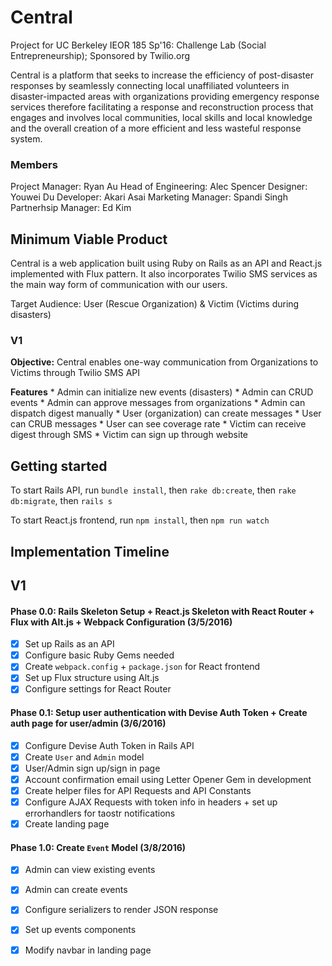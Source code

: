 # Central
Project for UC Berkeley IEOR 185 Sp'16: Challenge Lab (Social Entrepreneurship); Sponsored by Twilio.org

Central is a platform that seeks to increase the efficiency of post-disaster responses by seamlessly connecting local unaffiliated volunteers in disaster-impacted areas with organizations providing emergency response services therefore facilitating a response and reconstruction process that engages and involves local communities, local skills and local knowledge and the overall creation of a more efficient and less wasteful response system.

### Members

Project Manager: Ryan Au
Head of Engineering: Alec Spencer
Designer: Youwei Du
Developer: Akari Asai
Marketing Manager: Spandi Singh
Partnerhsip Manager: Ed Kim

## Minimum Viable Product

Central is a web application built using Ruby on Rails as an API and React.js implemented with Flux pattern. It also incorporates Twilio SMS services as the main way form of communication with our users.

Target Audience: User (Rescue Organization) & Victim (Victims during disasters)

### V1

**Objective:** Central enables one-way communication from Organizations to Victims through Twilio SMS API

**Features**
	* Admin can initialize new events (disasters)
		* Admin can CRUD events
		* Admin can approve messages from organizations
		* Admin can dispatch digest manually
	* User (organization) can create messages
		* User can CRUB messages
		* User can see coverage rate
	* Victim can receive digest through SMS
		* Victim can sign up through website

## Getting started

To start Rails API, run `bundle install`, then `rake db:create`, then `rake db:migrate`, then `rails s`

To start React.js frontend, run `npm install`, then `npm run watch`

## Implementation Timeline

## V1

####  Phase 0.0: Rails Skeleton Setup + React.js Skeleton with React Router + Flux with Alt.js + Webpack Configuration (3/5/2016)

- [X] Set up Rails as an API
- [X] Configure basic Ruby Gems needed
- [X] Create `webpack.config` + `package.json` for React frontend
- [X] Set up Flux structure using Alt.js
- [X] Configure settings for React Router

####  Phase 0.1: Setup user authentication with Devise Auth Token + Create auth page for user/admin (3/6/2016)

- [X] Configure Devise Auth Token in Rails API
- [X] Create `User` and `Admin` model
- [X] User/Admin sign up/sign in page
- [X] Account confirmation email using Letter Opener Gem in development
- [X] Create helper files for API Requests and API Constants
- [X] Configure AJAX Requests with token info in headers + set up errorhandlers for taostr notifications
- [X] Create landing page

####  Phase 1.0: Create `Event` Model (3/8/2016)

- [X] Admin can view existing events
- [X] Admin can create events
- [X] Configure serializers to render JSON response
- [X] Set up events components
- [X] Modify navbar in landing page






